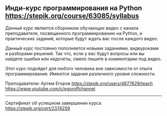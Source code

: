 Инди-курс программирования на Python
https://stepik.org/course/63085/syllabus
-------------------------------------

Данный курс является сборником обучающих видео с канала преподавателя, посвященного программированию на Python, и практических заданий, которые будут ждать вас после каждого видео.

Данный курс постоянно пополняется новыми заданиями, видеуроками и разборами решений. Так что, если у вас будут вопросы или вы найдете ошибки или недочеты, смело пишите в комментарии под видео.

Этот курс подойдет для любого человека вне зависимости от опыта программирования. 
Имеются задания различного уровня сложности.

Преподаватели:
Артем Егоров
https://stepik.org/users/4877629/teach
https://www.youtube.com/c/egoroffchannel

---------------------------------------
Сертификат об успешном завершении курса
https://stepik.org/cert/2374259
